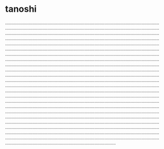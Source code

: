 # tanoshi

.............................................................................................................................................................................................................................................................................................................................................................................................................................................................................................................................................................................................................................................................................................................................................................................................................................................................................................................................................................................................................................................................................................................................................................................................................................................................................................................................................................................................................................................................................................................................................................................................................................................................................................................................................................................................................................................................................................................................................................................................................................................................................................................................................................................................................................................................................................................................................................................................................................................................................................................................................................................................................................................................................................................................................................................................................................................................................................................................................................................................................................................................